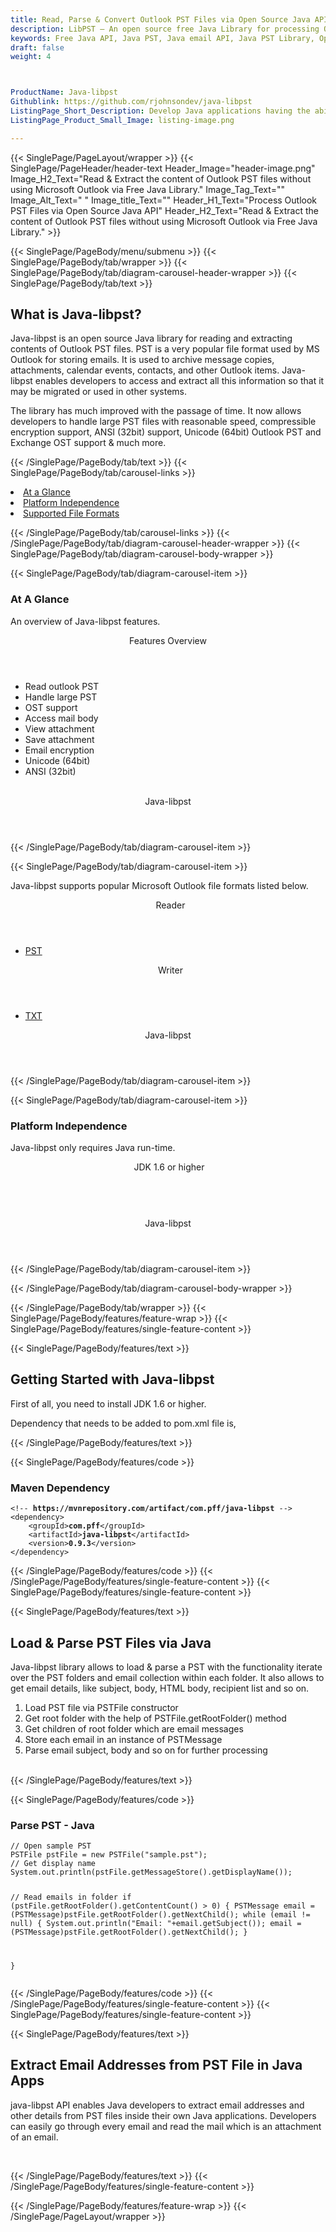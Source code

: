 ```yaml
---
title: Read, Parse & Convert Outlook PST Files via Open Source Java API | LibPST
description: LibPST – An open source free Java Library for processing Outlook PST files. Read & extract email messages from PST files without using MS Outlook via Java API.
keywords: Free Java API, Java PST, Java email API, Java PST Library, Open Source outlook Library, Java PST programming, Java PST APIs, Java PST library, create  PST Documents, Extract PST messages, Java outlook, Java PST development
draft: false
weight: 4



ProductName: Java-libpst  
Githublink: https://github.com/rjohnsondev/java-libpst
ListingPage_Short_Description: Develop Java applications having the ability to Read and convert Microsoft Outlook PST Files using open source Java libraries.
ListingPage_Product_Small_Image: listing-image.png 

---
```


{{< SinglePage/PageLayout/wrapper >}}
{{< SinglePage/PageHeader/header-text
Header_Image="header-image.png"
Image_H2_Text="Read & Extract the content of Outlook PST files without using Microsoft Outlook via Free Java Library."
Image_Tag_Text=""
Image_Alt_Text=" "
Image_title_Text=""
Header_H1_Text="Process Outlook PST Files via Open Source Java API"
Header_H2_Text="Read & Extract the content of Outlook PST files without using Microsoft Outlook via Free Java Library." >}}

{{< SinglePage/PageBody/menu/submenu >}}
{{< SinglePage/PageBody/tab/wrapper >}}
{{< SinglePage/PageBody/tab/diagram-carousel-header-wrapper >}}
{{< SinglePage/PageBody/tab/text >}}



<h2 class="h2title"><strong>What is Java-libpst?</strong></h2>
<p>Java-libpst is an open source Java library for reading and extracting contents of Outlook PST files. PST is a very popular file format used by MS Outlook for storing emails. It is used to archive message copies, attachments, calendar events, contacts, and other Outlook items. Java-libpst enables developers to access and extract all this information so that it may be migrated or used in other systems.</p>
<p>The library has much improved with the passage of time. It now allows developers to handle large PST files with reasonable speed, compressible encryption support, ANSI (32bit) support, Unicode (64bit) Outlook PST and Exchange OST support & much more.</p>

{{< /SinglePage/PageBody/tab/text >}}
{{< SinglePage/PageBody/tab/carousel-links >}}

<li data-target="#diagramcarousel" data-slide-to="0"><a href="#">At a Glance</a></li>
<li data-target="#diagramcarousel" data-slide-to="2"><a href="#">Platform Independence</a></li>
<li data-target="#diagramcarousel" data-slide-to="1"><a class="activetab" href="#">Supported File Formats</a></li>


{{< /SinglePage/PageBody/tab/carousel-links >}}
{{< /SinglePage/PageBody/tab/diagram-carousel-header-wrapper >}}
{{< SinglePage/PageBody/tab/diagram-carousel-body-wrapper >}}

{{< SinglePage/PageBody/tab/diagram-carousel-item >}}
<h3>At A Glance</h3>
<p>An overview of Java-libpst features.</p>
<div class="diagram1 d1-poi">
<div class="d1-row">
<div class="d1-col d1-left"><header>Features Overview</header>
<ul>
<li>Read outlook PST</li>
<li>Handle large PST</li>
<li>OST support</li>
<li>Access mail body</li>
<li>View attachment</li>
<li>Save attachment</li>
<li>Email encryption</li>
<li>Unicode (64bit)</li>
<li>ANSI (32bit)</li>
</ul>
</div>
<!--/left-->
<div class="d1-col d1-right"> </div>
</div>
<div class="d1-logo" style="border: none;"><!--<img class="bg-lite" src='listing-image.png' alt="Apache POI" />--><header>Java-libpst</header><footer><small></small></footer></div>
<!--/logo--></div>
<!--/diagram1-->
{{< /SinglePage/PageBody/tab/diagram-carousel-item >}}

{{< SinglePage/PageBody/tab/diagram-carousel-item >}}
<p>Java-libpst supports popular Microsoft Outlook file formats listed below.</p>
<div class="diagram1 d2  d1-poi">
<div class="d1-row">
<div class="d1-col d1-left"><header><i class="fa fa-arrows-v "> </i> Reader</header>
<ul>
<li><span class="wikilink"><a href="https://wiki.fileformat.com/email/pst/">PST</a></span></li>
</ul>
</div>
<!--/left-->
<div class="d1-col d1-right"><header><i class="fa  fa-long-arrow-down"> </i> Writer</header>
<ul>
<li><a href="https://wiki.fileformat.com/word-processing/txt/">TXT</a></li>
</ul>
</div>
<!--/right--></div>
<!--/row-->
<div class="d1-logo" style="border: none;"><!--<img class="bg-lite" src='listing-image.png' alt="Apache POI" />--><header>Java-libpst</header><footer><small></small></footer></div>
<!--/logo--></div>
<!--/diagram2-->
{{< /SinglePage/PageBody/tab/diagram-carousel-item >}}

{{< SinglePage/PageBody/tab/diagram-carousel-item >}}
<h3>Platform Independence</h3>
<p>Java-libpst only requires Java run-time.</p>
<div class="diagram1 d1-poi">
<div class="d1-row">
<div class="d1-col d1-left"><header><i class="fa fa-cubes"> </i>JDK 1.6 or higher</header></div>
<!--/left-->
<div class="d1-col d1-right"> </div>
<!--/right--></div>
<!--/row-->
<div class="d1-logo" style="border: none;"><!--<img class="bg-lite" src='listing-image.png' alt="Apache POI" />--><header>Java-libpst</header><footer><small></small></footer></div>
<!--/logo--></div>
<!--/diagram2 -->
{{< /SinglePage/PageBody/tab/diagram-carousel-item >}}

{{< /SinglePage/PageBody/tab/diagram-carousel-body-wrapper >}}

{{< /SinglePage/PageBody/tab/wrapper >}}
{{< SinglePage/PageBody/features/feature-wrap >}}
{{< SinglePage/PageBody/features/single-feature-content >}}

{{< SinglePage/PageBody/features/text >}}
<h2 class="h2title">Getting Started with Java-libpst</h2>
<p>First of all, you need to install JDK 1.6 or higher.</p>
<p>Dependency that needs to be added to pom.xml file is,</p>
{{< /SinglePage/PageBody/features/text >}}

{{< SinglePage/PageBody/features/code >}}
<h3>Maven Dependency</h3>
<pre><code class="html">&lt;!-- <strong>https://mvnrepository.com/artifact/com.pff/java-libpst</strong> --&gt;
&lt;dependency&gt;
    &lt;groupId&gt;<strong>com.pff</strong>&lt;/groupId&gt;
    &lt;artifactId&gt;<strong>java-libpst</strong>&lt;/artifactId&gt;
    &lt;version&gt;<strong>0.9.3</strong>&lt;/version&gt;
&lt;/dependency&gt;
</code></pre>


{{< /SinglePage/PageBody/features/code >}}
{{< /SinglePage/PageBody/features/single-feature-content >}}
{{< SinglePage/PageBody/features/single-feature-content >}}

{{< SinglePage/PageBody/features/text >}}
<h2 class="h2title"><strong>Load & Parse PST Files via Java</strong></h2>
<p>Java-libpst library allows to load & parse a PST with the functionality iterate over the PST folders and email collection within each folder. It also allows to get email details, like subject, body, HTML body, recipient list and so on.</p>
<ol>
<li>Load PST file via PSTFile constructor</li>
<li>Get root folder with the help of PSTFile.getRootFolder() method</li>
<li>Get children of root folder which are email messages</li>
<li>Store each email in an instance of PSTMessage</li>
<li>Parse email subject, body and so on for further processing</li>
</ol>
<br>
{{< /SinglePage/PageBody/features/text >}}

{{< SinglePage/PageBody/features/code >}}
<h3>Parse PST - Java</h3>
<pre><code class="java">// Open sample PST
PSTFile pstFile = new PSTFile("sample.pst");
// Get display name
System.out.println(pstFile.getMessageStore().getDisplayName());

// Read emails in folder
if (pstFile.getRootFolder().getContentCount() &gt; 0) {
    PSTMessage email = (PSTMessage)pstFile.getRootFolder().getNextChild();
    while (email != null) {
        System.out.println("Email: "+email.getSubject());
        email = (PSTMessage)pstFile.getRootFolder().getNextChild();
    }

}
</code></pre>


{{< /SinglePage/PageBody/features/code >}}
{{< /SinglePage/PageBody/features/single-feature-content >}}
{{< SinglePage/PageBody/features/single-feature-content >}}

{{< SinglePage/PageBody/features/text >}}
<h2 class="h2title"><strong>Extract Email Addresses from PST File in Java Apps</strong></h2>
<p>java-libpst API enables Java developers to extract email addresses and other details from PST files inside their own Java applications. Developers can easily go through every email and read the mail which is an attachment of an email.</p>
<p> </p>

{{< /SinglePage/PageBody/features/text >}}
{{< /SinglePage/PageBody/features/single-feature-content >}}

{{< /SinglePage/PageBody/features/feature-wrap >}}
{{< /SinglePage/PageLayout/wrapper >}}